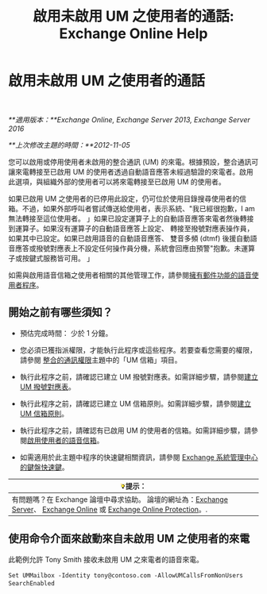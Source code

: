 ﻿---
title: '啟用未啟用 UM 之使用者的通話: Exchange Online Help'
TOCTitle: 啟用未啟用 UM 之使用者的通話
ms:assetid: 3c39c6df-6d7a-469f-b92b-85b3f14bad31
ms:mtpsurl: https://technet.microsoft.com/zh-tw/library/Bb267006(v=EXCHG.150)
ms:contentKeyID: 50472922
ms.date: 05/23/2018
mtps_version: v=EXCHG.150
ms.translationtype: MT
---

# 啟用未啟用 UM 之使用者的通話

 

_**適用版本：**Exchange Online, Exchange Server 2013, Exchange Server 2016_

_**上次修改主題的時間：**2012-11-05_

您可以啟用或停用使用者未啟用的整合通訊 (UM) 的來電。根據預設，整合通訊可讓來電轉接至已啟用 UM 的使用者透過自動語音應答未經過驗證的來電者。啟用此選項，與組織外部的使用者可以將來電轉接至已啟用 UM 的使用者。

如果已啟用 UM 之使用者的已停用此設定，仍可位於使用目錄搜尋使用者的信箱。不過，如果外部呼叫者嘗試傳送給使用者，表示系統、"我已經很抱歉，I am 無法轉接至這位使用者。 」如果已設定運算子上的自動語音應答來電者然後轉接到運算子。如果沒有運算子的自動語音應答上設定、 轉接至撥號對應表操作員，如果其中已設定。如果已啟用語音的自動語音應答、 雙音多頻 (dtmf) 後援自動語音應答或撥號對應表上不設定任何操作員分機，系統會回應由預警"抱歉。未運算子或按鍵式服務皆可用。 」

如需與啟用語音信箱之使用者相關的其他管理工作，請參閱[擁有郵件功能的語音使用者程序](voice-mail-enabled-user-procedures-exchange-2013-help.md)。

## 開始之前有哪些須知？

  - 預估完成時間： 少於 1 分鐘。

  - 您必須已獲指派權限，才能執行此程序或這些程序。若要查看您需要的權限，請參閱 [整合的通訊權限](unified-messaging-permissions-exchange-2013-help.md)主題中的「UM 信箱」項目。

  - 執行此程序之前，請確認已建立 UM 撥號對應表。如需詳細步驟，請參閱[建立 UM 撥號對應表](create-a-um-dial-plan-exchange-2013-help.md)。

  - 執行此程序之前，請確認已建立 UM 信箱原則。如需詳細步驟，請參閱[建立 UM 信箱原則](create-a-um-mailbox-policy-exchange-2013-help.md)。

  - 執行此程序之前，請確認有已啟用 UM 的使用者的信箱。如需詳細步驟，請參閱[啟用使用者的語音信箱](enable-a-user-for-voice-mail-exchange-2013-help.md)。

  - 如需適用於此主題中程序的快速鍵相關資訊，請參閱 [Exchange 系統管理中心的鍵盤快速鍵](keyboard-shortcuts-in-the-exchange-admin-center-exchange-online-protection-help.md)。

<table>
<thead>
<tr class="header">
<th><img src="images/Bb124558.tip(EXCHG.150).gif" title="提示" alt="提示" />提示：</th>
</tr>
</thead>
<tbody>
<tr class="odd">
<td>有問題嗎？在 Exchange 論壇中尋求協助。 論壇的網址為：<a href="https://go.microsoft.com/fwlink/p/?linkid=60612">Exchange Server</a>、 <a href="https://go.microsoft.com/fwlink/p/?linkid=267542">Exchange Online</a> 或 <a href="https://go.microsoft.com/fwlink/p/?linkid=285351">Exchange Online Protection</a>。.</td>
</tr>
</tbody>
</table>


## 使用命令介面來啟動來自未啟用 UM 之使用者的來電

此範例允許 Tony Smith 接收未啟用 UM 之來電者的語音來電。

    Set UMMailbox -Identity tony@contoso.com -AllowUMCallsFromNonUsers SearchEnabled

